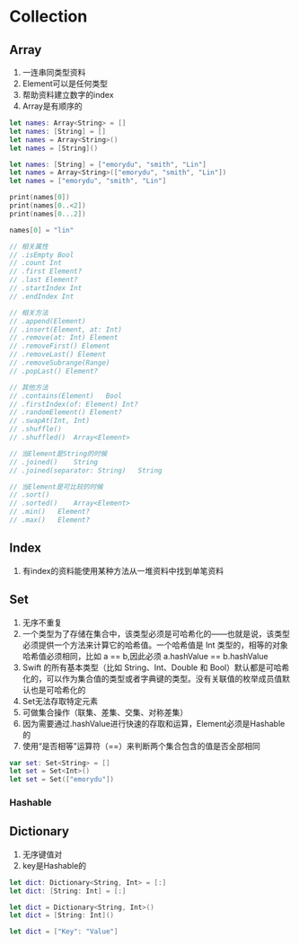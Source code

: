 # Collection
## Array
1. 一连串同类型<Element>资料
2. Element可以是任何类型
3. 帮助资料建立数字的index
4. Array是有顺序的
```swift
let names: Array<String> = []
let names: [String] = []
let names = Array<String>()
let names = [String]()

let names: [String] = ["emorydu", "smith", "Lin"]
let names = Array<String>(["emorydu", "smith", "Lin"])
let names = ["emorydu", "smith", "Lin"]

print(names[0])
print(names[0..<2])
print(names[0...2])

names[0] = "lin"

// 相关属性
// .isEmpty Bool
// .count Int
// .first Element?
// .last Element?
// .startIndex Int
// .endIndex Int

// 相关方法
// .append(Element)
// .insert(Element, at: Int)
// .remove(at: Int) Element
// .removeFirst() Element
// .removeLast() Element
// .removeSubrange(Range)
// .popLast() Element?

// 其他方法
// .contains(Element)   Bool
// .firstIndex(of: Element) Int?
// .randomElement() Element?
// .swapAt(Int, Int)
// .shuffle()
// .shuffled()  Array<Element>

// 当Element是String的时候
// .joined()    String
// .joined(separator: String)   String

// 当Element是可比较的时候
// .sort()
// .sorted()    Array<Element>
// .min()   Element?
// .max()   Element?

```
## Index
1. 有index的资料能使用某种方法从一堆资料中找到单笔资料

## Set
1. 无序不重复
2. 一个类型为了存储在集合中，该类型必须是可哈希化的——也就是说，该类型必须提供一个方法来计算它的哈希值。一个哈希值是 Int 类型的，相等的对象哈希值必须相同，比如 a == b,因此必须 a.hashValue == b.hashValue
3. Swift 的所有基本类型（比如 String、Int、Double 和 Bool）默认都是可哈希化的，可以作为集合值的类型或者字典键的类型。没有关联值的枚举成员值默认也是可哈希化的
4. Set无法存取特定元素
5. 可做集合操作（联集、差集、交集、对称差集）
7. 因为需要通过.hashValue进行快速的存取和运算，Element必须是Hashable的
8. 使用“是否相等”运算符（==）来判断两个集合包含的值是否全部相同
```swift
var set: Set<String> = []
let set = Set<Int>()
let set = Set(["emorydu"])
```
### Hashable

## Dictionary
1. 无序键值对
2. key是Hashable的
```swift
let dict: Dictionary<String, Int> = [:]
let dict: [String: Int] = [:]

let dict = Dictionary<String, Int>()
let dict = [String: Int]()

let dict = ["Key": "Value"]
```